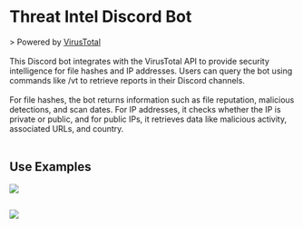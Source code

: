 <h1>Threat Intel Discord Bot</h1>
> Powered by <a href="https://www.virustotal.com/gui/home/upload">VirusTotal</a>
<br><br>
This Discord bot integrates with the VirusTotal API to provide security intelligence for file hashes and IP addresses. Users can query the bot using commands like /vt <hash or IP> to retrieve reports in their Discord channels.
<br><br>
For file hashes, the bot returns information such as file reputation, malicious detections, and scan dates. For IP addresses, it checks whether the IP is private or public, and for public IPs, it retrieves data like malicious activity, associated URLs, and country.
<br><br>
<h2>Use Examples</h2>
<img src="https://github.com/user-attachments/assets/31ece941-ad4e-4107-9ebc-4d83b0a4d3c1"/>

<h2></h2>
<img src="https://github.com/user-attachments/assets/10263847-ba30-469f-8a54-a9d1a416053b"/>
